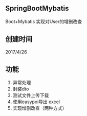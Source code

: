 ## SpringBootMybatis

Boot+Mybatis 实现对User的增删改查

## 创建时间
2017/4/26 

## 功能

1. 异常处理
2. 封装dto
3. 测试文件上传下载
4. 使用easypoi导出 excel
5. 实现增删改查（两种方式）

